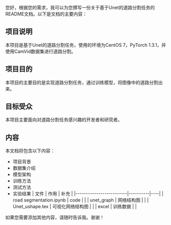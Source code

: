 您好，根据您的需求，我可以为您撰写一份关于基于Unet的道路分割任务的README文档。以下是文档的主要内容：

## 项目说明

本项目是基于Unet的道路分割任务，使用的环境为CentOS 7，PyTorch 1.3.1，并使用CamVid数据集进行道路分割。

## 项目目的

本项目的主要目的是实现道路分割任务，通过训练模型，将图像中的道路分割出来。

## 目标受众

本项目主要面向对道路分割任务感兴趣的开发者和研究者。

## 内容

本文档将包含以下内容：

- 项目背景
- 数据集介绍
- 模型架构
- 训练方法
- 测试方法
- 实验结果
| 文件                      | 作用       | 补充 |
|-------------------------|----------|----|
| road segmentation.ipynb | code     |    |
| unet_graph              | 网络结构图    |    |
| Unet_ushape.tex         | 可视化网络结构图 |    |
| excel                   | 训练数据     |    |


如果您需要添加其他内容，请随时告诉我。谢谢！